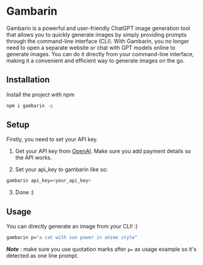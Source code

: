 # Gambarin

Gambarin is a powerful and user-friendly ChatGPT image generation tool that allows you to quickly generate images by simply providing prompts through the command-line interface (CLI). With Gambarin, you no longer need to open a separate website or chat with GPT models online to generate images. You can do it directly from your command-line interface, making it a convenient and efficient way to generate images on the go.


## Installation

Install the project with npm

```bash
npm i gambarin -g
```

## Setup
Firstly, you need to set your API key.

1. Get your API key from [OpenAI](https://platform.openai.com/account/api-keys). Make sure you add payment details so the API works.

2. Set your api_key to gambarin like so:
```bash
gambarin api_key=<your_api_key>
```

3. Done :)


    
## Usage

You can directly generate an image from your CLI! :)

```bash
gambarin p="a cat with sun power in anime style"
```

***Note*** : make sure you use quotation marks after `p=` as usage example so it's detected as one line prompt.

